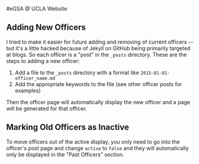 #eGSA @ UCLA Website


## Adding New Officers
I tried to make it easier for future adding and removing of current officers -- but it's a little hacked because of Jekyll on GitHub being primarily targeted at blogs. So each officer is a "post" in the `_posts` directory. These are the steps to adding a new officer:

1. Add a file to the `_posts` directory with a format like `2015-01-01-officer_name.md`
2. Add the appropriate keywords to the file (see other officer posts for examples)

Then the officer page will automatically display the new officer and a page will be generated for that officer.

## Marking Old Officers as Inactive
To move officers out of the active display, you only need to go into the officer's post page and change `active` to `false` and they will automatically only be displayed in the "Past Officers" section.